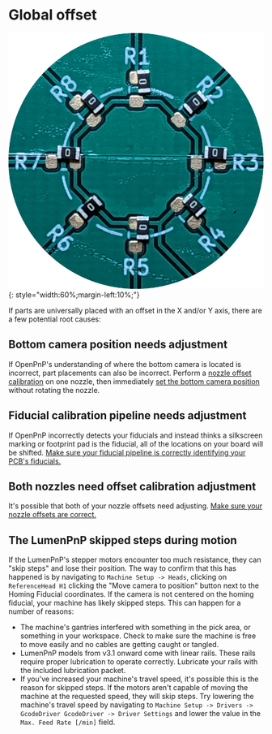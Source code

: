 # Global offset

![parts placed with a consistent global offset](img/global-offset.webp){: style="width:60%;margin-left:10%;"}

If parts are universally placed with an offset in the X and/or Y axis, there are a few potential root causes:

## Bottom camera position needs adjustment

If OpenPnP's understanding of where the bottom camera is located is incorrect, part placements can also be incorrect. Perform a [nozzle offset calibration](/openpnp/calibration/6-nozzle-offset/) on one nozzle, then immediately [set the bottom camera position](/openpnp/calibration/7-bottom-camera-position/) without rotating the nozzle.

## Fiducial calibration pipeline needs adjustment

If OpenPnP incorrectly detects your fiducials and instead thinks a silkscreen marking or footprint pad is the fiducial, all of the locations on your board will be shifted. [Make sure your fiducial pipeline is correctly identifying your PCB's fiducials.](/openpnp/vision-pipeline-adjustment/3-pcb-fiducial-pipeline/)

## Both nozzles need offset calibration adjustment

It's possible that both of your nozzle offsets need adjusting. [Make sure your nozzle offsets are correct.](/openpnp/calibration/6-nozzle-offset/)

## The LumenPnP skipped steps during motion

If the LumenPnP's stepper motors encounter too much resistance, they can "skip steps" and lose their position. The way to confirm that this has happened is by navigating to `Machine Setup -> Heads`, clicking on `ReferenceHead H1` clicking the "Move camera to position" button next to the Homing Fiducial coordinates. If the camera is not centered on the homing fiducial, your machine has likely skipped steps. This can happen for a number of reasons:

- The machine's gantries interfered with something in the pick area, or something in your workspace. Check to make sure the machine is free to move easily and no cables are getting caught or tangled.
- LumenPnP models from v3.1 onward come with linear rails. These rails require proper lubrication to operate correctly. Lubricate your rails with the included lubrication packet.
- If you've increased your machine's travel speed, it's possible this is the reason for skipped steps. If the motors aren't capable of moving the machine at the requested speed, they will skip steps. Try lowering the machine's travel speed by navigating to `Machine Setup -> Drivers -> GcodeDriver GcodeDriver -> Driver Settings` and lower the value in the `Max. Feed Rate [/min]` field.
